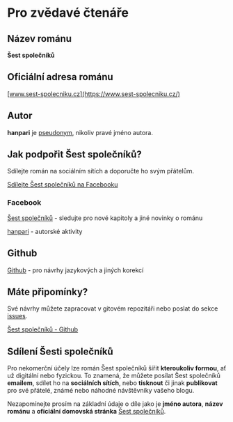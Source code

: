 # Pro zvědavé čtenáře

## Název románu

**Šest společníků**

## Oficiální adresa románu

[www.sest-spolecniku.cz](https://www.sest-spolecniku.cz/)

## Autor
**hanpari** je [pseudonym](https://cs.wikipedia.org/wiki/Pseudonym), nikoliv pravé jméno autora.

## Jak podpořit Šest společníků?

Sdílejte román na sociálním sítích a doporučte ho svým přátelům.

<p class="fb-share-button"
    data-href="https://www.sest-spolecniku.cz/"
    data-layout="" data-size=""><a target="_blank"
        href="https://www.facebook.com/sharer/sharer.php?u=https%3A%2F%2Fwww.sest-spolecniku.cz%2F&amp;src=sdkpreparse"
        class="fb-xfbml-parse-ignore">Sdílejte Šest společníků
        na Facebooku</a></p>


### Facebook

[Šest společníků](https://www.facebook.com/sest.spolecniku) - sledujte pro nové kapitoly a jiné novinky o románu

[hanpari](https://www.facebook.com/hanpari.2023) - autorské aktivity


## Github

[Github](https://github.com/hanpari) - pro návrhy jazykových a jiných korekcí


## Máte připomínky?

Své návrhy můžete zapracovat v gitovém repozitáři nebo poslat do sekce [issues](https://github.com/hanpari/sest-spolecniku/issues).

[Šest společníků - Github](https://github.com/hanpari/sest-spolecniku)


## Sdílení Šesti společníků

Pro nekomerční účely lze román Šest společníků šířit **kteroukoliv formou**, ať už digitální nebo fyzickou. To znamená, že můžete posílat Šest společníků **emailem**, sdílet ho na **sociálních sítích**, nebo **tisknout** či jinak **publikovat** pro své přátelé, známé nebo náhodné návštěvníky vašeho blogu.

Nezapomínejte prosím na základní údaje o díle jako je **jméno autora**, **název románu** a **oficiální domovská stránka** [Šest společníků](https://www.sest-spolecniku.cz/).
